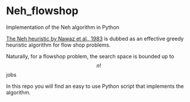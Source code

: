 # Neh_flowshop
Implementation of the Neh algorithm in Python

[The Neh heuristic by Nawaz et al., 1983](https://www.sciencedirect.com/science/article/abs/pii/0305048383900889) is dubbed as an effective greedy heuristic algorithm for flow shop problems. 

Naturally, for a flowshop problem, the search space is bounded up to $$n!$$ jobs 




In this repo you will find an easy to use Python script that implements the algorithm.

